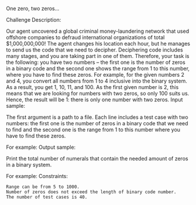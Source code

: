 One zero, two zeros...

Challenge Description:

Our agent uncovered a global criminal money-laundering network that used offshore companies to defraud international organizations of total $1,000,000,000! The agent changes his location each hour, but he manages to send us the code that we need to decipher.
Deciphering code includes many stages, and you are taking part in one of them. Therefore, your task is the following: you have two numbers – the first one is the number of zeros in a binary code and the second one shows the range from 1 to this number, where you have to find these zeros.
For example, for the given numbers 2 and 4, you convert all numbers from 1 to 4 inclusive into the binary system. As a result, you get 1, 10, 11, and 100. As the first given number is 2, this means that we are looking for numbers with two zeros, so only 100 suits us. Hence, the result will be 1: there is only one number with two zeros.
Input sample:

The first argument is a path to a file. Each line includes a test case with two numbers: the first one is the number of zeros in a binary code that we need to find and the second one is the range from 1 to this number where you have to find these zeros.

For example:
Output sample:

Print the total number of numerals that contain the needed amount of zeros in a binary system.

For example:
Constraints:

    Range can be from 5 to 1000.
    Number of zeros does not exceed the length of binary code number.
    The number of test cases is 40.

